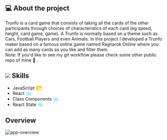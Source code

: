 ## 💻 About the project
Trunfo is a card game that consists of taking all the cards of the other participants through choices of characteristics of each card (eg speed, height, card game, game). A Trunfo is normally based on a theme such as Cars, Football Players and even Animals. In this project I developed a Trunfo maker based on a famous online game named Ragnarok Online where you can add as many cards as you like and filter them.
<br />
Note: If you'd like to see my git workflow please check some other public repo of mine 🤙 .
## <img width = 20px src="https://github.githubassets.com/images/icons/emoji/unicode/1f6e0.png" /> Skills
* JavaScript <img align="center" alt="Alexandre-Js" height="15" width="20" src="https://raw.githubusercontent.com/devicons/devicon/master/icons/javascript/javascript-plain.svg">
* React <img align="center" alt="Alexandre-React" height="15" width="20" src="https://raw.githubusercontent.com/devicons/devicon/master/icons/react/react-original.svg">
* Class Components <img align="center" alt="Alexandre-React" height="15" width="20" src="https://raw.githubusercontent.com/devicons/devicon/master/icons/react/react-original.svg">
* React State <img align="center" alt="Alexandre-React" height="15" width="20" src="https://raw.githubusercontent.com/devicons/devicon/master/icons/react/react-original.svg">
## Overview
![app-overview](https://github.com/Alexandre-Lustosa-Escossio/ragnarok-trunfo-project/blob/Alexandre-Lustosa-Escossio-tryunfo/images/appOverview.gif)
